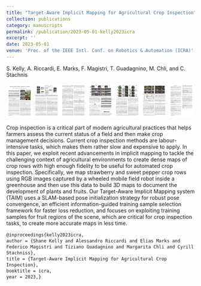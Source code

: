 ```yaml
---
title: "Target-Aware Implicit Mapping for Agricultural Crop Inspection"
collection: publications
category: manuscripts
permalink: /publication/2023-05-01-kelly2023icra
excerpt: ''
date: 2023-05-01
venue: 'Proc. of the IEEE Intl. Conf. on Robotics & Automation (ICRA)'
---
```

S. Kelly, A. Riccardi, E. Marks, F. Magistri, T. Guadagnino, M. Chli, and C. Stachnis <br/>

[<img src="/images/papers/kelly2023icra.png">](https://www.ipb.uni-bonn.de/wp-content/papercite-data/pdf/kelly2023icra.pdf)

Crop inspection is a critical part of modern agricultural practices that helps farmers assess the current status of a field and then make crop management decisions. Current crop inspection methods are labour-intensive tasks, which makes them rather slow and expensive to apply. In this paper, we exploit recent advancements in implicit mapping to tackle the challenging context of agricultural environments to create dense maps of crop rows with high enough fidelity to be useful for automated crop inspection. Specifically, we map strawberry and sweet pepper crop rows using RGB images captured by a wheeled mobile field robot inside a greenhouse and then use this data to build 3D maps to document the development of plants and fruits. Our Target-Aware Implicit Mapping system (TAIM) uses a SLAM-based pose initialization strategy for robust pose convergence, an efficient information-guided training sample selection framework for faster loss reduction, and focuses on exploiting training samples for fruit regions of the scene, which are critical for crop inspection tasks, to create more accurate maps in less time.

```bibtek
@inproceedings{kelly2023icra,
author = {Shane Kelly and Alessandro Riccardi and Elias Marks and Federico Magistri and Tiziano Guadagnino and Margarita Chli and Cyrill Stachniss},
title = {Target-Aware Implicit Mapping for Agricultural Crop Inspection},
booktitle = icra,
year = 2023,}
```
